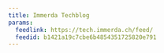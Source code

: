 ```yaml
---
title: Immerda Techblog
params:
  feedlink: https://tech.immerda.ch/feed/
  feedid: b1421a19c7cbe6b4854351725820e791
---
```

